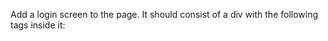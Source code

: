 <!-- Exercise: -->
<!-- You are building a recipe app. Users should be able to add new recipes, view existing recipes, and delete recipes. Implement the necessary components and functionality to achieve this. -->

<!-- Requirements: -->

<!-- Add a state variable called "recipes", which is an array. -->

<!-- Add a state variable called "inputText", which is a string. -->

<!-- Save the recipe name we input in the input tag in "inputText". -->

<!-- Add a button called "Add Recipe". When pressed, it should add the recipe name in "inputText" to the "recipes" array. -->

<!-- Use recipes.map() in the App's render functionality to render a card component for each recipe in the recipes array. -->

<!-- Give each card component a "key" property. -->

<!-- Render the recipe name inside an input tag in each card component. Whenever the recipe name is edited, it should also update the "recipes" array. -->

<!-- To achieve this, pass the index of the recipe in the card component and a callback function defined in the App component that will update the recipes array. -->

<!-- Use the "value" property in the input tag to set the value for the recipe name obtained from the content prop. -->

<!-- Add a "Delete Recipe" button in the Card Component that, when clicked, will delete that recipe from the list. -->

<!-- To accomplish this, pass the index to the Card Component and a deleteCallback function that will delete a recipe from the recipes array. -->

<!-- Update the "recipes" state variable and re-render the list of cards whenever a recipe is deleted. -->

<!-- Add a state variable called "loggedIn", which will be initially set to false. -->

<!-- Add a state variable called "username", which will be initially set to null. -->
<!-- Initially, hide the recipe cards when the user opens the website. -->

Add a login screen to the page. It should consist of a div with the following tags inside it:

<!-- A text input field for the username. -->

<!-- A button called "Log In". -->
<!-- When the user types in a username and presses the login button, save that username from the input into the "username" state variable and set "loggedIn" to true. -->

<!-- If "loggedIn" is true, hide the login screen and show the input and recipe cards from the previous step. You can use CSS classes to show or hide the components. -->

<!-- Modify the existing code to store the "recipes" array in the browser's localStorage. This way, even if the user refreshes the page, the list of recipes will persist. -->

<!-- In the App component, add a useEffect hook to save the "recipes" array to localStorage whenever it changes. Use the localStorage.setItem() method to store the array. The "recipes" array should be converted to a string using JSON.stringify() before storing it. -->

<!-- In the App component, add code to retrieve the "recipes" array from localStorage when the component mounts. 

Use the localStorage.getItem() method to retrieve the stored string and convert it back to an array using JSON.parse(). If there are no stored recipes, initialize the "recipes" state variable with an empty array. -->